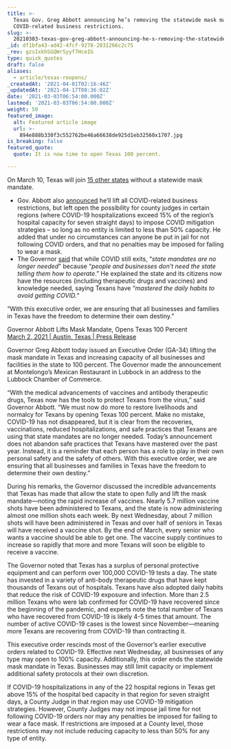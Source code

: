 ```yaml
---
title: >-
  Texas Gov. Greg Abbott announcing he’s removing the statewide mask mandate and
  COVID-related business restrictions.
slug: >-
  20210303-texas-gov-greg-abbott-announcing-he-s-removing-the-statewide-mask-mandate-and-covid-related
_id: df1bfa43-ad42-4fcf-9278-2831266c2c75
_rev: gzsIxkhSGQWrSyyf7HceIG
type: quick_quotes
draft: false
aliases:
  - article/texas-reopens/
_createdAt: '2021-04-01T02:16:46Z'
_updatedAt: '2021-04-17T08:36:02Z'
date: '2021-03-03T06:54:00.000Z'
lastmod: '2021-03-03T06:54:00.000Z'
weight: 50
featured_image:
  alt: Featured article image
  url: >-
    894e888b330f3c552762be46a66638de925d1eb32560x1707.jpg
is_breaking: false
featured_quote:
  quote: It is now time to open Texas 100 percent.

---
```

On March 10, Texas will join [15 other states](https://www.aarp.org/health/healthy-living/info-2020/states-mask-mandates-coronavirus.html) without a statewide mask mandate.

* Gov. Abbott also [announced](https://gov.texas.gov/news/post/governor-abbott-lifts-mask-mandate-opens-texas-100-percent) he’ll lift all COVID-related business restrictions, but left open the possibility for county judges in certain regions (where COVID-19 hospitalizations exceed 15% of the region’s hospital capacity for seven straight days) to impose COVID mitigation strategies – so long as no entity is limited to less than 50% capacity. He added that under no circumstances can anyone be put in jail for not following COVID orders, and that no penalties may be imposed for failing to wear a mask.
* The Governor [said](https://www.youtube.com/watch?v=6qc2QOY21M0&feature=emb_imp_woyt&ab_channel=KVUE) that while COVID still exits, “_state mandates are no longer needed_” because “_people and businesses don’t need the state telling them how to operate_.” He explained the state and its citizens now have the resources (including therapeutic drugs and vaccines) and knowledge needed, saying Texans have “_mastered the daily habits to avoid getting COVID._“

“With this executive order, we are ensuring that all businesses and families in Texas have the freedom to determine their own destiny.”

Governor Abbott Lifts Mask Mandate, Opens Texas 100 Percent  
[March 2, 2021 | Austin, Texas | Press Release](https://gov.texas.gov/news/post/governor-abbott-lifts-mask-mandate-opens-texas-100-percent)

Governor Greg Abbott today issued an Executive Order (GA-34) lifting the mask mandate in Texas and increasing capacity of all businesses and facilities in the state to 100 percent. The Governor made the announcement at Montelongo’s Mexican Restaurant in Lubbock in an address to the Lubbock Chamber of Commerce.

“With the medical advancements of vaccines and antibody therapeutic drugs, Texas now has the tools to protect Texans from the virus,” said Governor Abbott. “We must now do more to restore livelihoods and normalcy for Texans by opening Texas 100 percent. Make no mistake, COVID-19 has not disappeared, but it is clear from the recoveries, vaccinations, reduced hospitalizations, and safe practices that Texans are using that state mandates are no longer needed. Today’s announcement does not abandon safe practices that Texans have mastered over the past year. Instead, it is a reminder that each person has a role to play in their own personal safety and the safety of others. With this executive order, we are ensuring that all businesses and families in Texas have the freedom to determine their own destiny.”

During his remarks, the Governor discussed the incredible advancements that Texas has made that allow the state to open fully and lift the mask mandate—noting the rapid increase of vaccines. Nearly 5.7 million vaccine shots have been administered to Texans, and the state is now administering almost one million shots each week. By next Wednesday, about 7 million shots will have been administered in Texas and over half of seniors in Texas will have received a vaccine shot. By the end of March, every senior who wants a vaccine should be able to get one. The vaccine supply continues to increase so rapidly that more and more Texans will soon be eligible to receive a vaccine.

The Governor noted that Texas has a surplus of personal protective equipment and can perform over 100,000 COVID-19 tests a day. The state has invested in a variety of anti-body therapeutic drugs that have kept thousands of Texans out of hospitals. Texans have also adopted daily habits that reduce the risk of COVID-19 exposure and infection. More than 2.5 million Texans who were lab confirmed for COVID-19 have recovered since the beginning of the pandemic, and experts note the total number of Texans who have recovered from COVID-19 is likely 4-5 times that amount. The number of active COVID-19 cases is the lowest since November—meaning more Texans are recovering from COVID-19 than contracting it.

This executive order rescinds most of the Governor’s earlier executive orders related to COVID-19. Effective next Wednesday, all businesses of any type may open to 100% capacity. Additionally, this order ends the statewide mask mandate in Texas. Businesses may still limit capacity or implement additional safety protocols at their own discretion.

If COVID-19 hospitalizations in any of the 22 hospital regions in Texas get above 15% of the hospital bed capacity in that region for seven straight days, a County Judge in that region may use COVID-19 mitigation strategies. However, County Judges may not impose jail time for not following COVID-19 orders nor may any penalties be imposed for failing to wear a face mask. If restrictions are imposed at a County level, those restrictions may not include reducing capacity to less than 50% for any type of entity.